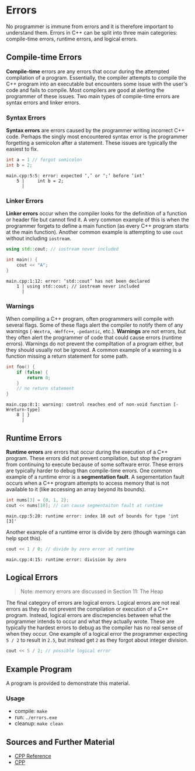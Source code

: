# Errors

No programmer is immune from errors and it is therefore important to understand them. Errors in C++ can be split into three main categories: compile-time errors, runtime errors, and logical errors.

## Compile-time Errors

**Compile-time** errors are any errors that occur during the attempted compilation of a program. Essentially, the compiler attempts to compile the C++ program into an executable but encounters some issue with the user's code and fails to compile. Most compilers are good at alerting the programmer of these issues. Two main types of compile-time errors are syntax errors and linker errors.

### Syntax Errors

**Syntax errors** are errors caused by the programmer writing incorrect C++ code. Perhaps the singly most encountered syntax error is the programmer forgetting a semicolon after a statement. These issues are typically the easiest to fix.

```C++
int a = 1 // forgot semicolon
int b = 2;
```

```
main.cpp:5:5: error: expected ‘,’ or ‘;’ before ‘int’
    5 |     int b = 2;
      |
```

### Linker Errors

**Linker errors** occur when the compiler looks for the definition of a function or header file but cannot find it. A very common example of this is when the programmer forgets to define a main function (as every C++ program starts at the main function). Another common example is attempting to use `cout` without including `iostream`.

```C++
using std::cout; // iostream never included

int main() {
    cout << "A";
}
```

```
main.cpp:1:12: error: ‘std::cout’ has not been declared
    1 | using std::cout; // iostream never included
      |
```

### Warnings

When compiling a C++ program, often programmers will compile with several flags. Some of these flags alert the compiler to notify them of any warnings (`-Wextra`, `-Weffc++`, `-pedantic`, etc.). **Warnings** are not errors, but they often alert the programmer of code that could cause errors (runtime errors). Warnings do not prevent the compiltation of a program either, but they should usually not be ignored. A common example of a warning is a function missing a return statement for some path.

```C++
int foo() {
    if (false) {
        return 0;
    }
    // no return statement
}
```

```
main.cpp:8:1: warning: control reaches end of non-void function [-Wreturn-type]
    8 | }
      |
```

## Runtime Errors

**Runtime errors** are errors that occur during the execution of a C++ program. These errors did not prevent compilation, but stop the program from continuing to execute because of some software error. These errors are typically harder to debug than compile-time errors. One common example of a runtime error is a **segmentation fault**. A segementation fault occurs when a C++ program attempts to access memory that is not available to it (like accessing an array beyond its bounds).

```C++
int nums[3] = {0, 1, 2};
cout << nums[10]; // can cause segmentaiton fault at runtime
```

```
main.cpp:5:20: runtime error: index 10 out of bounds for type 'int [3]'
```

Another example of a runtime error is divide by zero (though warnings can help spot this).

```C++
cout << 1 / 0; // divide by zero error at runtime
```

```
main.cpp:4:15: runtime error: division by zero
```

## Logical Errors

> Note: memory errors are discussed in Section 11: The Heap

The final category of errors are logical errors. Logical errors are not real errors as they do not prevent the compilation or execution of a C++ program. Instead, logical errors are discrepencies between what the programmer intends to occur and what they actually wrote. These are typically the hardest errors to debug as the compiler has no real sense of when they occur. One example of a logical error the programmer expecting `5 / 2` to result in `2.5`, but instead get `2` as they forgot about integer division.

```C++
cout << 5 / 2; // possible logical error
```

## Example Program

A program is provided to demonstrate this material.

### Usage
- compile: `make`
- run: `./errors.exe`
- cleanup: `make clean`

## Sources and Further Material

- [CPP Reference](https://en.cppreference.com/)
- [CPP](https://www.cplusplus.com/doc/)

